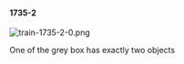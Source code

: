 #### 1735-2
![train-1735-2-0.png](https://github.com/lil-lab/nlvr/raw/master/nlvr/train/images/76/train-1735-2-0.png "train-1735-2-0.png")

One of the grey box has exactly two objects